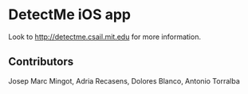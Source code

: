 DetectMe iOS app
================
Look to http://detectme.csail.mit.edu for more information.


Contributors
------------

Josep Marc Mingot, Adria Recasens, Dolores Blanco, Antonio Torralba
